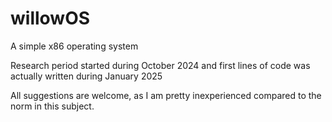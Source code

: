 # willowOS
A simple x86 operating system

Research period started during October 2024 and first lines of code was actually written during January 2025

All suggestions are welcome, as I am pretty inexperienced compared to the norm in this subject.
